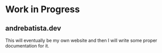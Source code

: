 # Work in Progress
## andrebatista.dev

This will eventually be my own website and then I will write some proper documentation for it.

